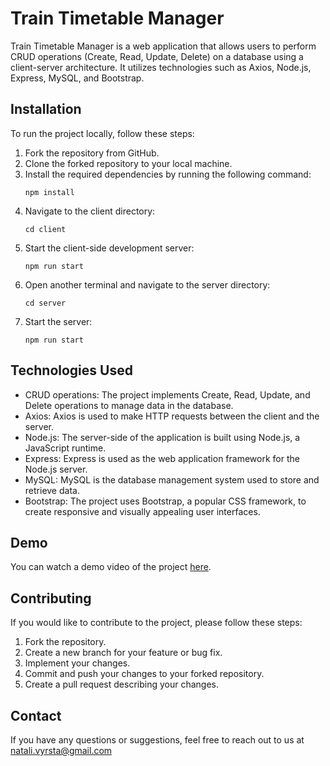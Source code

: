 # Train Timetable Manager

Train Timetable Manager is a web application that allows users to perform CRUD operations (Create, Read, Update, Delete) on a database using a client-server architecture. It utilizes technologies such as Axios, Node.js, Express, MySQL, and Bootstrap.

## Installation

To run the project locally, follow these steps:

1. Fork the repository from GitHub.
2. Clone the forked repository to your local machine.
3. Install the required dependencies by running the following command:
   ```
   npm install
   ```
4. Navigate to the client directory:
   ```
   cd client
   ```
5. Start the client-side development server:
   ```
   npm run start
   ```
6. Open another terminal and navigate to the server directory:
   ```
   cd server
   ```
7. Start the server:
   ```
   npm run start
   ```

## Technologies Used

- CRUD operations: The project implements Create, Read, Update, and Delete operations to manage data in the database.
- Axios: Axios is used to make HTTP requests between the client and the server.
- Node.js: The server-side of the application is built using Node.js, a JavaScript runtime.
- Express: Express is used as the web application framework for the Node.js server.
- MySQL: MySQL is the database management system used to store and retrieve data.
- Bootstrap: The project uses Bootstrap, a popular CSS framework, to create responsive and visually appealing user interfaces.

## Demo

You can watch a demo video of the project [here](https://reccloud.com/u/5ciw0id).

## Contributing

If you would like to contribute to the project, please follow these steps:

1. Fork the repository.
2. Create a new branch for your feature or bug fix.
3. Implement your changes.
4. Commit and push your changes to your forked repository.
5. Create a pull request describing your changes.

## Contact

If you have any questions or suggestions, feel free to reach out to us at natali.vyrsta@gmail.com
